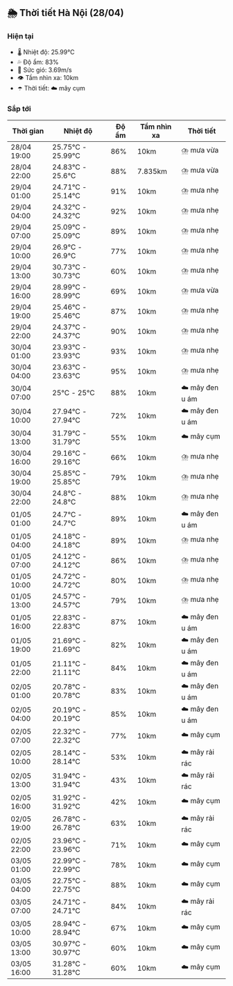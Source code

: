 ## 🌦️ Thời tiết Hà Nội (28/04)

### Hiện tại

- 🌡️ Nhiệt độ: 25.99℃
- 💦 Độ ẩm: 83%
- 💨 Sức gió: 3.69m/s
- 👁️ Tầm nhìn xa: 10km
- ☂️ Thời tiết: ☁️ mây cụm

### Sắp tới

| Thời gian | Nhiệt độ | Độ ẩm | Tầm nhìn xa | Thời tiết |
| --- | --- | --- | --- | --- |
| 28/04 19:00 | 25.75℃ - 25.99℃ | 86% | 10km | ⛈️ mưa vừa |
| 28/04 22:00 | 24.83℃ - 25.6℃ | 88% | 7.835km | ⛈️ mưa vừa |
| 29/04 01:00 | 24.71℃ - 25.14℃ | 91% | 10km | ⛈️ mưa nhẹ |
| 29/04 04:00 | 24.32℃ - 24.32℃ | 92% | 10km | ⛈️ mưa nhẹ |
| 29/04 07:00 | 25.09℃ - 25.09℃ | 89% | 10km | ⛈️ mưa nhẹ |
| 29/04 10:00 | 26.9℃ - 26.9℃ | 77% | 10km | ⛈️ mưa nhẹ |
| 29/04 13:00 | 30.73℃ - 30.73℃ | 60% | 10km | ⛈️ mưa nhẹ |
| 29/04 16:00 | 28.99℃ - 28.99℃ | 69% | 10km | ⛈️ mưa vừa |
| 29/04 19:00 | 25.46℃ - 25.46℃ | 87% | 10km | ⛈️ mưa nhẹ |
| 29/04 22:00 | 24.37℃ - 24.37℃ | 90% | 10km | ⛈️ mưa nhẹ |
| 30/04 01:00 | 23.93℃ - 23.93℃ | 93% | 10km | ⛈️ mưa nhẹ |
| 30/04 04:00 | 23.63℃ - 23.63℃ | 95% | 10km | ⛈️ mưa nhẹ |
| 30/04 07:00 | 25℃ - 25℃ | 88% | 10km | ☁️ mây đen u ám |
| 30/04 10:00 | 27.94℃ - 27.94℃ | 72% | 10km | ☁️ mây đen u ám |
| 30/04 13:00 | 31.79℃ - 31.79℃ | 55% | 10km | ☁️ mây cụm |
| 30/04 16:00 | 29.16℃ - 29.16℃ | 66% | 10km | ⛈️ mưa nhẹ |
| 30/04 19:00 | 25.85℃ - 25.85℃ | 79% | 10km | ⛈️ mưa nhẹ |
| 30/04 22:00 | 24.8℃ - 24.8℃ | 88% | 10km | ⛈️ mưa nhẹ |
| 01/05 01:00 | 24.7℃ - 24.7℃ | 89% | 10km | ☁️ mây đen u ám |
| 01/05 04:00 | 24.18℃ - 24.18℃ | 89% | 10km | ⛈️ mưa nhẹ |
| 01/05 07:00 | 24.12℃ - 24.12℃ | 86% | 10km | ⛈️ mưa nhẹ |
| 01/05 10:00 | 24.72℃ - 24.72℃ | 80% | 10km | ⛈️ mưa nhẹ |
| 01/05 13:00 | 24.57℃ - 24.57℃ | 79% | 10km | ⛈️ mưa nhẹ |
| 01/05 16:00 | 22.83℃ - 22.83℃ | 87% | 10km | ☁️ mây đen u ám |
| 01/05 19:00 | 21.69℃ - 21.69℃ | 82% | 10km | ☁️ mây đen u ám |
| 01/05 22:00 | 21.11℃ - 21.11℃ | 84% | 10km | ☁️ mây đen u ám |
| 02/05 01:00 | 20.78℃ - 20.78℃ | 83% | 10km | ☁️ mây đen u ám |
| 02/05 04:00 | 20.19℃ - 20.19℃ | 85% | 10km | ☁️ mây đen u ám |
| 02/05 07:00 | 22.32℃ - 22.32℃ | 77% | 10km | ☁️ mây cụm |
| 02/05 10:00 | 28.14℃ - 28.14℃ | 53% | 10km | ☁️ mây rải rác |
| 02/05 13:00 | 31.94℃ - 31.94℃ | 43% | 10km | ☁️ mây rải rác |
| 02/05 16:00 | 31.92℃ - 31.92℃ | 42% | 10km | ☁️ mây cụm |
| 02/05 19:00 | 26.78℃ - 26.78℃ | 63% | 10km | ☁️ mây rải rác |
| 02/05 22:00 | 23.96℃ - 23.96℃ | 71% | 10km | ☁️ mây cụm |
| 03/05 01:00 | 22.99℃ - 22.99℃ | 78% | 10km | ☁️ mây cụm |
| 03/05 04:00 | 22.75℃ - 22.75℃ | 88% | 10km | ☁️ mây cụm |
| 03/05 07:00 | 24.71℃ - 24.71℃ | 84% | 10km | ☁️ mây rải rác |
| 03/05 10:00 | 28.94℃ - 28.94℃ | 67% | 10km | ☁️ mây cụm |
| 03/05 13:00 | 30.97℃ - 30.97℃ | 60% | 10km | ☁️ mây cụm |
| 03/05 16:00 | 31.28℃ - 31.28℃ | 60% | 10km | ☁️ mây cụm |
